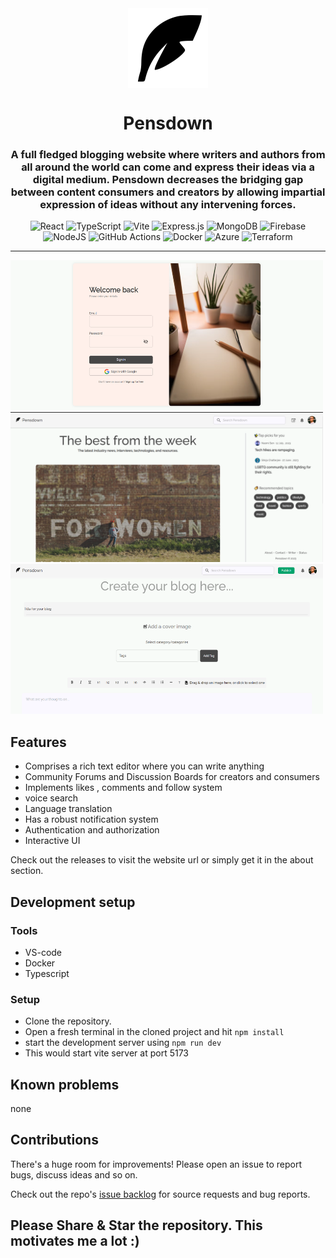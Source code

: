 <div align="center">
    <img src="https://raw.githubusercontent.com/SySagar/Pensdown/63b09800ed43fa24a5b0d9b2c0910d1ea5d8b520/public/vite.svg" href="https://github.com/SySagar/Pensdown" width="128" height="128" style="display: block; margin: 0 auto"/>
    <h1>Pensdown</h1>
    <h3><p>A full fledged blogging website where writers and authors from all around the world can come and express their ideas via a digital medium. Pensdown decreases the bridging gap between content consumers and creators by allowing impartial expression of ideas without any intervening forces.</p></h3>

![React](https://img.shields.io/badge/react-%2320232a.svg?style=for-the-badge&logo=react&logoColor=%2361DAFB)
![TypeScript](https://img.shields.io/badge/typescript-%23007ACC.svg?style=for-the-badge&logo=typescript&logoColor=white)
![Vite](https://img.shields.io/badge/vite-%23646CFF.svg?style=for-the-badge&logo=vite&logoColor=white)
![Express.js](https://img.shields.io/badge/express.js-%23404d59.svg?style=for-the-badge&logo=express&logoColor=%2361DAFB)
![MongoDB](https://img.shields.io/badge/MongoDB-%234ea94b.svg?style=for-the-badge&logo=mongodb&logoColor=white)
![Firebase](https://img.shields.io/badge/firebase-%23039BE5.svg?style=for-the-badge&logo=firebase)
![NodeJS](https://img.shields.io/badge/node.js-6DA55F?style=for-the-badge&logo=node.js&logoColor=white)
![GitHub Actions](https://img.shields.io/badge/github%20actions-%232671E5.svg?style=for-the-badge&logo=githubactions&logoColor=white)
![Docker](https://img.shields.io/badge/docker-%230db7ed.svg?style=for-the-badge&logo=docker&logoColor=white)
![Azure](https://img.shields.io/badge/azure-%230072C6.svg?style=for-the-badge&logo=microsoftazure&logoColor=white)
![Terraform](https://img.shields.io/badge/terraform-%235835CC.svg?style=for-the-badge&logo=terraform&logoColor=white)

</div>

---

<p>
   <img src="https://raw.githubusercontent.com/SySagar/Pensdown/main/snaps/Capture2.PNG" width="500" height="240" />
<img src="https://raw.githubusercontent.com/SySagar/Pensdown/main/snaps/Capture.PNG" width="500" height="240" />
  <img src="https://raw.githubusercontent.com/SySagar/Pensdown/main/snaps/Capture3.PNG" width="500" height="240" />
</p>

## Features
- Comprises a rich text editor where you can write anything
- Community Forums and Discussion Boards for creators and consumers
- Implements likes , comments and follow system
- voice search
- Language translation
- Has a robust notification system
- Authentication and authorization 
- Interactive UI


Check out the releases to visit the website url or simply get it in the about section.

## Development setup
### Tools
- VS-code
- Docker
- Typescript

### Setup
- Clone the repository.
- Open a fresh terminal in the cloned project and hit `npm install`
- start the development server using `npm run dev`
- This would start vite server at port 5173

## Known problems
none

## Contributions
There's a huge room for improvements! Please open an issue to report bugs, discuss ideas and so on.

Check out the repo's [issue backlog](https://github.com/SySagar/Pensdown/issues) for source requests and bug reports.


## Please Share & Star the repository. This motivates me a lot :)
